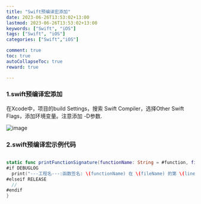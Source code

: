 ```yaml
---
title: "Swift预编译宏添加"
date: 2023-06-26T13:53:02+13:00
lastmod: 2023-06-26T13:53:02+13:00
keywords: ["Swift", "iOS"]
tags: ["Swift", "iOS"]
categories: ["Swift","iOS"]

comment: true
toc: true
autoCollapseToc: true
reward: true

---
```



### 1.swift预编译宏添加

在Xcode中，项目的build Settings，搜索 Swift Compiler，选择Other Swift Flags，添加环境变量。注意添加 -D参数.

<!--more-->
![image](/images/post/swift预编译宏添加/build-setting.png)

### 2.swift预编译宏示例代码

```swift

static func printFunctionSignature(functionName: String = #function, fileName: String = #file, line: Int = #line, column: Int = #column) {
#if DEBUGLOG
  print("---工程名---:函数签名: \(functionName) 在 \(fileName) 的第 \(line) 行第 \(column) 列")
#elseif RELEASE
  //
#endif
}
```

